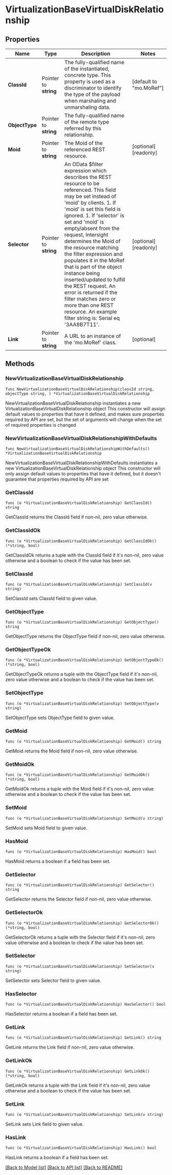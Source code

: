 # VirtualizationBaseVirtualDiskRelationship

## Properties

Name | Type | Description | Notes
------------ | ------------- | ------------- | -------------
**ClassId** | Pointer to **string** | The fully-qualified name of the instantiated, concrete type. This property is used as a discriminator to identify the type of the payload when marshaling and unmarshaling data. | [default to "mo.MoRef"]
**ObjectType** | Pointer to **string** | The fully-qualified name of the remote type referred by this relationship. | 
**Moid** | Pointer to **string** | The Moid of the referenced REST resource. | [optional] [readonly] 
**Selector** | Pointer to **string** | An OData $filter expression which describes the REST resource to be referenced. This field may be set instead of &#39;moid&#39; by clients. 1. If &#39;moid&#39; is set this field is ignored. 1. If &#39;selector&#39; is set and &#39;moid&#39; is empty/absent from the request, Intersight determines the Moid of the resource matching the filter expression and populates it in the MoRef that is part of the object instance being inserted/updated to fulfill the REST request. An error is returned if the filter matches zero or more than one REST resource. An example filter string is: Serial eq &#39;3AA8B7T11&#39;. | [optional] [readonly] 
**Link** | Pointer to **string** | A URL to an instance of the &#39;mo.MoRef&#39; class. | [optional] 

## Methods

### NewVirtualizationBaseVirtualDiskRelationship

`func NewVirtualizationBaseVirtualDiskRelationship(classId string, objectType string, ) *VirtualizationBaseVirtualDiskRelationship`

NewVirtualizationBaseVirtualDiskRelationship instantiates a new VirtualizationBaseVirtualDiskRelationship object
This constructor will assign default values to properties that have it defined,
and makes sure properties required by API are set, but the set of arguments
will change when the set of required properties is changed

### NewVirtualizationBaseVirtualDiskRelationshipWithDefaults

`func NewVirtualizationBaseVirtualDiskRelationshipWithDefaults() *VirtualizationBaseVirtualDiskRelationship`

NewVirtualizationBaseVirtualDiskRelationshipWithDefaults instantiates a new VirtualizationBaseVirtualDiskRelationship object
This constructor will only assign default values to properties that have it defined,
but it doesn't guarantee that properties required by API are set

### GetClassId

`func (o *VirtualizationBaseVirtualDiskRelationship) GetClassId() string`

GetClassId returns the ClassId field if non-nil, zero value otherwise.

### GetClassIdOk

`func (o *VirtualizationBaseVirtualDiskRelationship) GetClassIdOk() (*string, bool)`

GetClassIdOk returns a tuple with the ClassId field if it's non-nil, zero value otherwise
and a boolean to check if the value has been set.

### SetClassId

`func (o *VirtualizationBaseVirtualDiskRelationship) SetClassId(v string)`

SetClassId sets ClassId field to given value.


### GetObjectType

`func (o *VirtualizationBaseVirtualDiskRelationship) GetObjectType() string`

GetObjectType returns the ObjectType field if non-nil, zero value otherwise.

### GetObjectTypeOk

`func (o *VirtualizationBaseVirtualDiskRelationship) GetObjectTypeOk() (*string, bool)`

GetObjectTypeOk returns a tuple with the ObjectType field if it's non-nil, zero value otherwise
and a boolean to check if the value has been set.

### SetObjectType

`func (o *VirtualizationBaseVirtualDiskRelationship) SetObjectType(v string)`

SetObjectType sets ObjectType field to given value.


### GetMoid

`func (o *VirtualizationBaseVirtualDiskRelationship) GetMoid() string`

GetMoid returns the Moid field if non-nil, zero value otherwise.

### GetMoidOk

`func (o *VirtualizationBaseVirtualDiskRelationship) GetMoidOk() (*string, bool)`

GetMoidOk returns a tuple with the Moid field if it's non-nil, zero value otherwise
and a boolean to check if the value has been set.

### SetMoid

`func (o *VirtualizationBaseVirtualDiskRelationship) SetMoid(v string)`

SetMoid sets Moid field to given value.

### HasMoid

`func (o *VirtualizationBaseVirtualDiskRelationship) HasMoid() bool`

HasMoid returns a boolean if a field has been set.

### GetSelector

`func (o *VirtualizationBaseVirtualDiskRelationship) GetSelector() string`

GetSelector returns the Selector field if non-nil, zero value otherwise.

### GetSelectorOk

`func (o *VirtualizationBaseVirtualDiskRelationship) GetSelectorOk() (*string, bool)`

GetSelectorOk returns a tuple with the Selector field if it's non-nil, zero value otherwise
and a boolean to check if the value has been set.

### SetSelector

`func (o *VirtualizationBaseVirtualDiskRelationship) SetSelector(v string)`

SetSelector sets Selector field to given value.

### HasSelector

`func (o *VirtualizationBaseVirtualDiskRelationship) HasSelector() bool`

HasSelector returns a boolean if a field has been set.

### GetLink

`func (o *VirtualizationBaseVirtualDiskRelationship) GetLink() string`

GetLink returns the Link field if non-nil, zero value otherwise.

### GetLinkOk

`func (o *VirtualizationBaseVirtualDiskRelationship) GetLinkOk() (*string, bool)`

GetLinkOk returns a tuple with the Link field if it's non-nil, zero value otherwise
and a boolean to check if the value has been set.

### SetLink

`func (o *VirtualizationBaseVirtualDiskRelationship) SetLink(v string)`

SetLink sets Link field to given value.

### HasLink

`func (o *VirtualizationBaseVirtualDiskRelationship) HasLink() bool`

HasLink returns a boolean if a field has been set.


[[Back to Model list]](../README.md#documentation-for-models) [[Back to API list]](../README.md#documentation-for-api-endpoints) [[Back to README]](../README.md)


